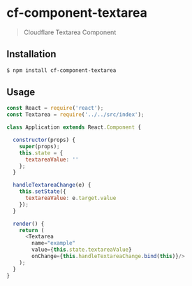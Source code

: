 # cf-component-textarea

> Cloudflare Textarea Component

## Installation

```sh
$ npm install cf-component-textarea
```

## Usage

```js
const React = require('react');
const Textarea = require('../../src/index');

class Application extends React.Component {

  constructor(props) {
    super(props);
    this.state = {
      textareaValue: ''
    };
  }

  handleTextareaChange(e) {
    this.setState({
      textareaValue: e.target.value
    });
  }

  render() {
    return (
      <Textarea
        name="example"
        value={this.state.textareaValue}
        onChange={this.handleTextareaChange.bind(this)}/>
    );
  }
}
```
